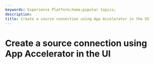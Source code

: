 ```yaml
---
keywords: Experience Platform;home;popular topics; 
description: 
title: Create a source connection using App Accelerator in the UI
---
```

# Create a source connection using App Accelerator in the UI